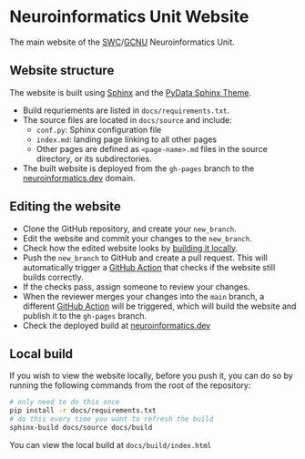 # Neuroinformatics Unit Website

The main website of the [SWC](https://www.sainsburywellcome.org/web/)/[GCNU](https://www.ucl.ac.uk/gatsby/gatsby-computational-neuroscience-unit) Neuroinformatics Unit.

## Website structure

The website is built using [Sphinx](https://www.sphinx-doc.org/en/master/) and the [PyData Sphinx Theme](https://pydata-sphinx-theme.readthedocs.io/en/latest/).
* Build requriements are listed in `docs/requirements.txt`.
* The source files are located in `docs/source` and include:
  * `conf.py`: Sphinx configuration file
  * `index.md`: landing page linking to all other pages
  * Other pages are defined as `<page-name>.md` files in the source directory, or its subdirectories.
* The built website is deployed from the `gh-pages` branch to the [neuroinformatics.dev](https://neuroinformatics.dev) domain.
  
## Editing the website
* Clone the GitHub repository, and create your `new_branch`.
* Edit the website and commit your changes to the `new_branch`.
* Check how the edited website looks by [building it locally](#local-build).
* Push the `new_branch` to GitHub and create a pull request. This will automatically trigger a [GitHub Action](https://github.com/ammaraskar/sphinx-action) that checks if the website still builds correctly.
* If the checks pass, assign someone to review your changes. 
* When the reviewer merges your changes into the `main` branch, a different [GitHub Action](https://github.com/peaceiris/actions-gh-pages) will be triggered, which will build the website and publish it to the `gh-pages` branch.
* Check the deployed build at [neuroinformatics.dev](https://neuroinformatics.dev)

## Local build
If you wish to view the website locally, before you push it,
you can do so by running the following commands from the
root of the repository:

```bash
# only need to do this once
pip install -r docs/requirements.txt
# do this every time you want to refresh the build
sphinx-build docs/source docs/build
```
You can view the local build at `docs/build/index.html`
